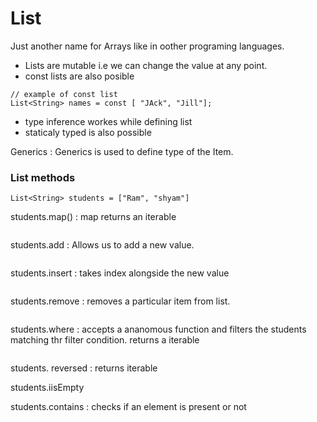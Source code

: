 # List

Just another name for Arrays like in oother programing languages.
- Lists are mutable i.e  we can change the value at any point.
- const lists are also posible
```
// example of const list
List<String> names = const [ "JAck", "Jill"];
```
- type inference workes while defining list
- staticaly typed is also possible


Generics 
: Generics is used to define type  of the Item.

### List methods
```
List<String> students = ["Ram", "shyam"]
```

students.map()
: map returns an iterable
```
```

students.add
: Allows us to add a new value.
```

```

students.insert
: takes index alongside the new value
```
```

students.remove
: removes a particular item from list.
```
```

students.where
: accepts a ananomous function and filters the students matching thr filter condition.
returns a iterable
```
```

students. reversed
: returns iterable

students.iisEmpty

 students.contains
 : checks if an element is present or not